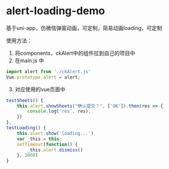 # alert-loading-demo
基于uni-app，仿微信弹窗动画，可定制，简易动画loading，可定制

使用方法：
1. 将components，ckAlert中的组件拉到自己的项目中
2. 在main.js 中 
```javascript
import alert from './ckAlert.js'
Vue.prototype.alert = alert;
```
3. 对应使用的vue页面中

```javascript
testSheets() {
    this.alert.showSheets("确认提交？", ['OK']).then(res => {
		console.log('res', res);
	})
},
testLoading() {
	this.alert.show('loading...')
	var _this = this;
	setTimeout(function() {
		_this.alert.dismiss()
	}, 3000)
}
```
